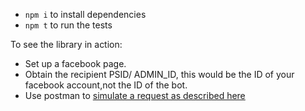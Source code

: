 - `npm i` to install dependencies
- `npm t` to run the tests

To see the library in action:
- Set up a facebook page.
- Obtain the recipient PSID/ ADMIN_ID, this would be the ID of your facebook account,not the ID of the bot.
- Use postman to [simulate a request as described here](https://developers.facebook.com/docs/messenger-platform/send-messages/quick-replies)
